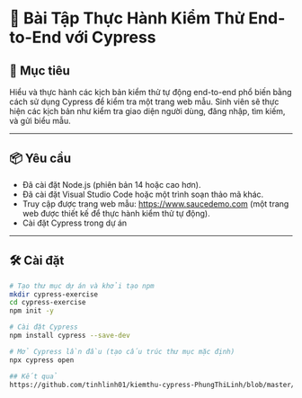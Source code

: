 # 🧪 Bài Tập Thực Hành Kiểm Thử End-to-End với Cypress

## 🎯 Mục tiêu

Hiểu và thực hành các kịch bản kiểm thử tự động end-to-end phổ biến bằng cách sử dụng Cypress để kiểm tra một trang web mẫu. Sinh viên sẽ thực hiện các kịch bản như kiểm tra giao diện người dùng, đăng nhập, tìm kiếm, và gửi biểu mẫu.

---

## 📦 Yêu cầu

- Đã cài đặt Node.js (phiên bản 14 hoặc cao hơn).
- Đã cài đặt Visual Studio Code hoặc một trình soạn thảo mã khác.
- Truy cập được trang web mẫu: https://www.saucedemo.com (một trang web được thiết kế để thực hành kiểm thử tự động).
- Cài đặt Cypress trong dự án

---

## 🛠️ Cài đặt

```bash
# Tạo thư mục dự án và khởi tạo npm
mkdir cypress-exercise
cd cypress-exercise
npm init -y

# Cài đặt Cypress
npm install cypress --save-dev

# Mở Cypress lần đầu (tạo cấu trúc thư mục mặc định)
npx cypress open

## Kết quả
https://github.com/tinhlinh01/kiemthu-cypress-PhungThiLinh/blob/master/Recording%202025-05-31%20205640.mp4

